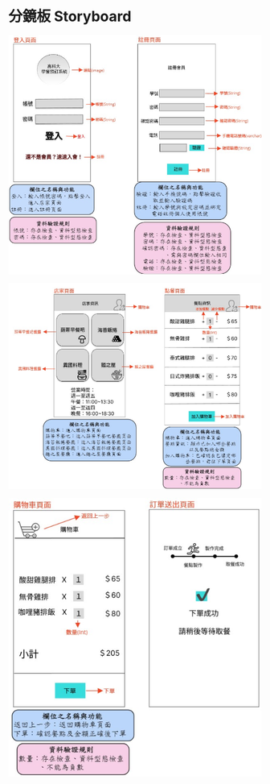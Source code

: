 # 分鏡板 Storyboard

![Storyboard](storyboard_1.jpg "Storyboard")

![Storyboard](storyboard_2.jpg "Storyboard")

![Storyboard](storyboard_3.jpg "Storyboard")

